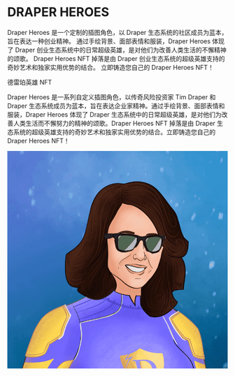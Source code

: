 # DRAPER HEROES

Draper Heroes 是一个定制的插图角色，以 Draper 生态系统的社区成员为蓝本，旨在表达一种创业精神。 通过手绘背景、面部表情和服装，Draper Heroes 体现了 Draper 创业生态系统中的日常超级英雄，是对他们为改善人类生活的不懈精神的颂歌。 Draper Heroes NFT 掉落是由 Draper 创业生态系统的超级英雄支持的奇妙艺术和独家实用优势的结合。 立即铸造您自己的 Draper Heroes NFT！

德雷珀英雄 NFT

Draper Heroes 是一系列自定义插图角色，以传奇风险投资家 Tim Draper 和 Draper 生态系统成员为蓝本，旨在表达企业家精神。通过手绘背景、面部表情和服装，Draper Heroes 体现了 Draper 生态系统中的日常超级英雄，是对他们为改善人类生活而不懈努力的精神的颂歌。Draper Heroes NFT 掉落是由 Draper 生态系统的超级英雄支持的奇妙艺术和独家实用优势的结合。立即铸造您自己的 Draper Heroes NFT！

![NFT](微信截图_20220903133828.png)


